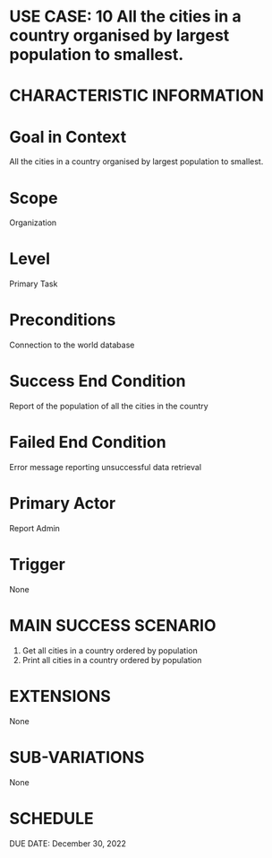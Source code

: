 # USE CASE: 10 All the cities in a country organised by largest population to smallest.

# CHARACTERISTIC INFORMATION

# Goal in Context
All the cities in a country organised by largest population to smallest.

# Scope
Organization

# Level
Primary Task

# Preconditions
Connection to the world database

# Success End Condition
Report of the population of all the cities in the country

# Failed End Condition
Error message reporting unsuccessful data retrieval

# Primary Actor
Report Admin

# Trigger
None

# MAIN SUCCESS SCENARIO
1. Get all cities in a country ordered by population
2. Print all cities in a country ordered by population

# EXTENSIONS
None

# SUB-VARIATIONS
None

# SCHEDULE
DUE DATE: December 30, 2022

